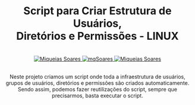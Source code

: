 <div align='center'>
  
   <h1>Script para Criar Estrutura de Usuários, <br>Diretórios e Permissões - LINUX</h1>
  
<br>
  
<a href="https://www.linkedin.com/in/mq-soares/">
  <img alt="Miqueias Soares" src="https://img.shields.io/badge/-Miqueias Soares-747d8c?style=flat-square&logo=Linkedin&logoColor=black" />
</a>

<a href="https://twitter.com/mqsoares">
  <img alt="mqSoares" src="https://img.shields.io/badge/-mqsoares-747d8c?style=flat-square&logo=Twitter&logoColor=black" />
</a>

<a href="mailto:mqseraos@gmail.com">
  <img alt="Miqueias Soares" src="https://img.shields.io/badge/-mqseraos@gmail.com-747d8c?style=flat-square&logo=Gmail&logoColor=black" />
</a>

<br>
<br>

<p> Neste projeto criamos um script onde toda a infraestrutura de usuários, grupos de usuários, diretórios e permissões são criados automaticamente. Sendo assim, podemos fazer reutilizações do script, sempre que precisarmos, basta executar o script.</p>

<br>

</div> 

